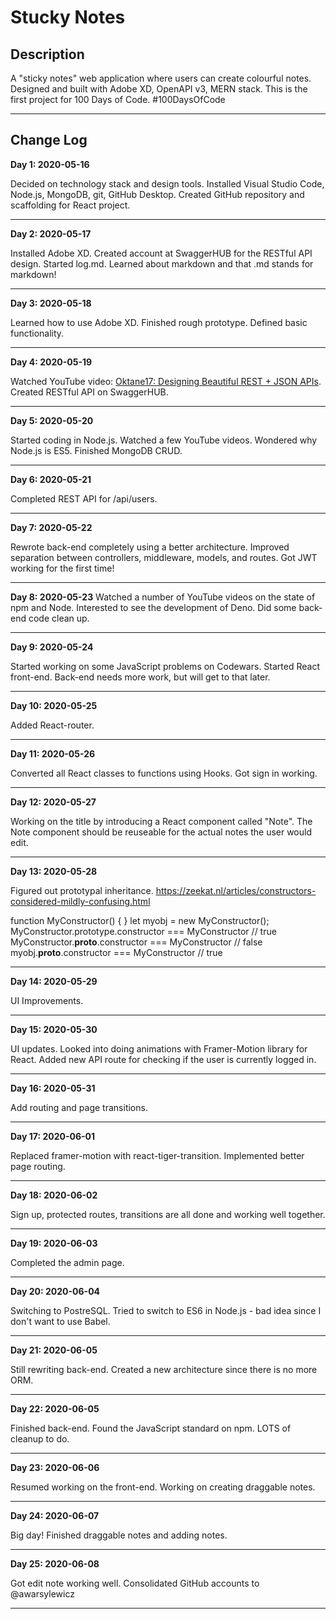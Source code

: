 Stucky Notes
============

Description
-----------

A "sticky notes" web application where users can create colourful notes.  Designed and built with Adobe XD, OpenAPI v3, MERN stack.  This is the first project for 100 Days of Code.  #100DaysOfCode

---

Change Log
----------

**Day 1: 2020-05-16**

Decided on technology stack and design tools.  Installed Visual Studio Code, Node.js, MongoDB, git, GitHub Desktop.  Created GitHub repository and scaffolding for React project.

---

**Day 2: 2020-05-17**

Installed Adobe XD.  Created account at SwaggerHUB for the RESTful API design.  Started log.md.  Learned about markdown and that .md stands for markdown!

---

**Day 3: 2020-05-18**

Learned how to use Adobe XD.  Finished rough prototype.  Defined basic functionality.

---

**Day 4: 2020-05-19**

Watched YouTube video: [Oktane17: Designing Beautiful REST + JSON APIs](https://youtu.be/MiOSzpfP1Ww).  Created RESTful API on SwaggerHUB.

---

**Day 5: 2020-05-20**

Started coding in Node.js.  Watched a few YouTube videos.  Wondered why Node.js is ES5.  Finished MongoDB CRUD.

---

**Day 6: 2020-05-21**

Completed REST API for /api/users.

---

**Day 7: 2020-05-22**

Rewrote back-end completely using a better architecture.  Improved separation between controllers, middleware, models, and routes.  Got JWT working for the first time!

---

**Day 8: 2020-05-23**
Watched a number of YouTube videos on the state of npm and Node.  Interested to see the development of Deno.  Did some back-end code clean up.

---

**Day 9: 2020-05-24**

Started working on some JavaScript problems on Codewars.  Started React front-end.  Back-end needs more work, but will get to that later.

---

**Day 10: 2020-05-25**

Added React-router.

---

**Day 11: 2020-05-26**

Converted all React classes to functions using Hooks.  Got sign in working.

---

**Day 12: 2020-05-27**

Working on the title by introducing a React component called "Note".  The Note component should be reuseable for the actual notes the user would edit.

---

**Day 13: 2020-05-28**

Figured out prototypal inheritance.
https://zeekat.nl/articles/constructors-considered-mildly-confusing.html

function MyConstructor() { }
let myobj = new MyConstructor();
MyConstructor.prototype.constructor === MyConstructor // true
MyConstructor.__proto__.constructor === MyConstructor // false
myobj.__proto__.constructor === MyConstructor // true

---

**Day 14: 2020-05-29**

UI Improvements.

---

**Day 15: 2020-05-30**

UI updates.  Looked into doing animations with Framer-Motion library for React.  Added new API route for checking if the user is currently logged in.

---

**Day 16: 2020-05-31**

Add routing and page transitions.

---

**Day 17: 2020-06-01**

Replaced framer-motion with react-tiger-transition.  Implemented better page routing.

---

**Day 18: 2020-06-02**

Sign up, protected routes, transitions are all done and working well together.

---

**Day 19: 2020-06-03**

Completed the admin page.

---

**Day 20: 2020-06-04**

Switching to PostreSQL.  Tried to switch to ES6 in Node.js - bad idea since I don't want to use Babel.

---

**Day 21: 2020-06-05**

Still rewriting back-end.  Created a new architecture since there is no more ORM.

---

**Day 22: 2020-06-05**

Finished back-end. Found the JavaScript standard on npm.  LOTS of cleanup to do.

---

**Day 23: 2020-06-06**

Resumed working on the front-end.  Working on creating draggable notes.  

---

**Day 24: 2020-06-07**

Big day!  Finished draggable notes and adding notes.

---

**Day 25: 2020-06-08**

Got edit note working well.  Consolidated GitHub accounts to @awarsylewicz

---

